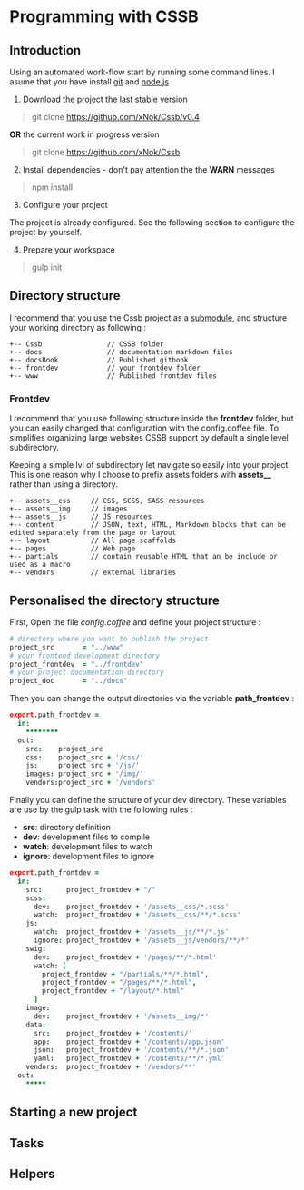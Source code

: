 # Programming with __CSSB__

## Introduction

Using an automated work-flow start by running some command lines. I asume that you have install [git](https://git-scm.com/) and [node.js](https://nodejs.org/)

1. Download the project the last stable version

  > git clone https://github.com/xNok/Cssb/v0.4

  __OR__ the current work in progress version

  > git clone https://github.com/xNok/Cssb

2. Install dependencies - don't pay attention the the __WARN__ messages 

  > npm install

3. Configure your project

  The project is already configured. See the following section to configure the project by yourself.
  
4. Prepare your workspace

  > gulp init

## Directory structure

I recommend that you use the Cssb project as a [submodule](https://git-scm.com/docs/git-submodule), and structure your working directory as following :

```
+-- Cssb                // CSSB folder
+-- docs                // documentation markdown files
+-- docsBook            // Published gitbook
+-- frontdev            // your frontdev folder
+-- www                 // Published frontdev files
```

### Frontdev

I recommend that you use following structure inside the __frontdev__ folder, but you can easily changed that configuration with the config.coffee file. To simplifies organizing large websites CSSB support by default a single level subdirectory.

Keeping a simple lvl of subdirectory let navigate so easily into your project. This is one reason why I choose to prefix assets folders with **assets__** rather than using a directory.

```
+-- assets__css     // CSS, SCSS, SASS resources
+-- assets__img     // images
+-- assets__js      // JS resources
+-- content         // JSON, text, HTML, Markdown blocks that can be edited separately from the page or layout
+-- layout          // All page scaffolds
+-- pages           // Web page
+-- partials        // contain reusable HTML that an be include or used as a macro
+-- vendors         // external libraries
```

## Personalised the directory structure

First, Open the file *config.coffee* and define your project structure :

```coffeescript
# directory where you want to publish the project
project_src       = "../www"
# your frontend development directory
project_frontdev  = "../frontdev"
# your project documentation directory
project_doc       = "../docs"
```

Then you can change the output directories via the variable **path_frontdev** :

```coffee
export.path_frontdev =
  in:
    ********
  out:
    src:    project_src
    css:    project_src + '/css/'
    js:     project_src + '/js/'
    images: project_src + '/img/'
    vendors:project_src + '/vendors' 
```

Finally you can define the structure of your dev directory. These variables are use by the gulp task with the following rules :

* __src__:      directory definition
* __dev__:      development files to compile
* __watch__:    development files to watch
* __ignore__:   development files to ignore

```coffee
export.path_frontdev =
  in:
    src:      project_frontdev + "/"
    scss:
      dev:    project_frontdev + '/assets__css/*.scss'
      watch:  project_frontdev + '/assets__css/**/*.scss'
    js:
      watch:  project_frontdev + '/assets__js/**/*.js'
      ignore: project_frontdev + '/assets__js/vendors/**/*'
    swig:
      dev:    project_frontdev + '/pages/**/*.html'
      watch: [
        project_frontdev + "/partials/**/*.html",
        project_frontdev + "/pages/**/*.html",
        project_frontdev + "/layout/*.html"
      ]
    image:
      dev:    project_frontdev + '/assets__img/*'
    data:
      src:    project_frontdev + '/contents/'
      app:    project_frontdev + '/contents/app.json'
      json:   project_frontdev + '/contents/**/*.json'
      yaml:   project_frontdev + '/contents/**/*.yml'
    vendors:  project_frontdev + '/vendors/**'
  out:
    *****
```

## Starting a new project

## Tasks

## Helpers